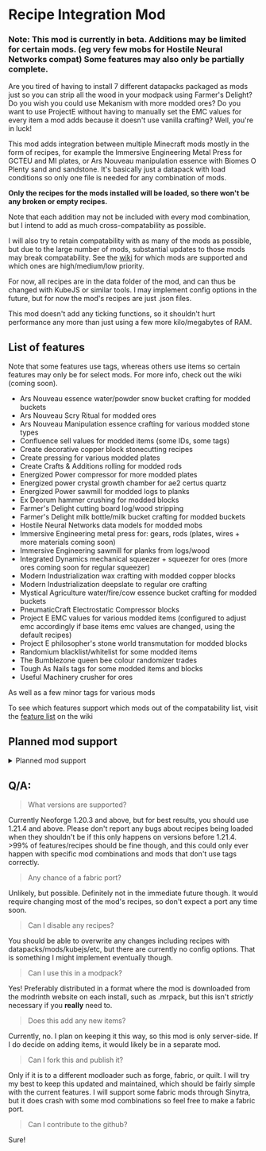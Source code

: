 # Recipe Integration Mod

### Note: This mod is currently in beta. Additions may be limited for certain mods. (eg very few mobs for Hostile Neural Networks compat) Some features may also only be partially complete.

Are you tired of having to install 7 different datapacks packaged as mods just so you can strip all the wood in your modpack using Farmer's Delight? Do you wish you could use Mekanism with more modded ores? Do you want to use ProjectE without having to manually set the EMC values for every item a mod adds because it doesn't use vanilla crafting? Well, you're in luck!

This mod adds integration between multiple Minecraft mods mostly in the form of recipes, for example the Immersive Engineering Metal Press for GCTEU and MI plates, or Ars Nouveau manipulation essence with Biomes O Plenty sand and sandstone. It's basically just a datapack with load conditions so only one file is needed for any combination of mods.

**Only the recipes for the mods installed will be loaded, so there won't be any broken or empty recipes.**

Note that each addition may not be included with every mod combination, but I intend to add as much cross-compatability as possible.

I will also try to retain compatability with as many of the mods as possible, but due to the large number of mods, substantial updates to those mods may break compatability. See the [wiki](https://github.com/Mogwump/recipe-integration-mod/wiki/Feature-list) for which mods are supported and which ones are high/medium/low priority.

For now, all recipes are in the data folder of the mod, and can thus be changed with KubeJS or similar tools. I may implement config options in the future, but for now the mod's recipes are just .json files.

This mod doesn't add any ticking functions, so it shouldn't hurt performance any more than just using a few more kilo/megabytes of RAM.

## List of features


Note that some features use tags, whereas others use items so certain features may only be for select mods. For more info, check out the wiki (coming soon).

- Ars Nouveau essence water/powder snow bucket crafting for modded buckets
- Ars Nouveau Scry Ritual for modded ores
- Ars Nouveau Manipulation essence crafting for various modded stone types
- Confluence sell values for modded items (some IDs, some tags)
- Create decorative copper block stonecutting recipes
- Create pressing for various modded plates
- Create Crafts & Additions rolling for modded rods
- Energized Power compressor for more modded plates
- Energized power crystal growth chamber for ae2 certus quartz
- Energized Power sawmill for modded logs to planks
- Ex Deorum hammer crushing for modded blocks
- Farmer's Delight cutting board log/wood stripping
- Farmer's Delight milk bottle/milk bucket crafting for modded buckets
- Hostile Neural Networks data models for modded mobs
- Immersive Engineering metal press for: gears, rods (plates, wires + more materials coming soon)
- Immersive Engineering sawmill for planks from logs/wood
- Integrated Dynamics mechanical squeezer + squeezer for ores (more ores coming soon for regular squeezer)
- Modern Industrialization wax crafting with modded copper blocks
- Modern Industrialization deepslate to regular ore crafting
- Mystical Agriculture water/fire/cow essence bucket crafting for modded buckets
- PneumaticCraft Electrostatic Compressor blocks
- Project E EMC values for various modded items (configured to adjust emc accordingly if base items emc values are changed, using the default recipes)
- Project E philosopher's stone world transmutation for modded blocks
- Randomium blacklist/whitelist for some modded items
- The Bumblezone queen bee colour randomizer trades
- Tough As Nails tags for some modded items and blocks
- Useful Machinery crusher for ores

As well as a few minor tags for various mods

To see which features support which mods out of the compatability list, visit the [feature list](https://github.com/Mogwump/recipe-integration-mod/wiki/Feature-list) on the wiki

</details>


## Planned mod support

<details>
<summary>Planned mod support</summary>

Support for some mods here may be dependent on the mods updating and/or being able to add custom recipes using the mod's features. At the time of writing this, Botania has not updated to 1.21+ yet, and there are plenty of Create addons that haven't updated to 1.21+

- [Advanced Netherite](https://modrinth.com/mod/advanced-netherite)
- [AvaritiaNeo](https://modrinth.com/mod/avaritianeo)
- [Botania](https://modrinth.com/mod/botania) (dependent on update)
- [Dynamic Trees](https://modrinth.com/mod/dynamictrees)
- [Fossils and Archaeology Legacy](https://modrinth.com/mod/fossils-and-archaeology-legacy)
- [IceAndFire Community Edition](https://modrinth.com/mod/iceandfire-ce)
- [Ore Growth](https://modrinth.com/mod/ore-growth)
- [Origins](https://modrinth.com/mod/origins)
- [Serene Seasons](https://modrinth.com/mod/serene-seasons)
- [Silent Gear](https://modrinth.com/mod/silent-gear)
- [Umbra Poor Ores](https://modrinth.com/mod/umbra-poor-ores)
- More various Create addons

As well as many additional features for the currently supported mods, including but not limited to:


- Evilcraft infinite water bucket crafting for modded buckets
- Mekanism ore processing for more modded ores
- Mekanism sawmill for different wood types
- Occultism crushing for modded ores
- Ore Growth compatability with various mods
- Origins tags for modded items and blocks
- Serene Seasons compat for modded crops
- Umbra Poor Ores small water/lava bucket crafting for modded buckets
- Various mossy block crafting recipes using modded vines

</details>



## Q/A:
> What versions are supported?

Currently Neoforge 1.20.3 and above, but for best results, you should use 1.21.4 and above. Please don't report any bugs about recipes being loaded when they shouldn't be if this only happens on versions before 1.21.4. >99% of features/recipes should be fine though, and this could only ever happen with specific mod combinations and mods that don't use tags correctly.

> Any chance of a fabric port?

Unlikely, but possible. Definitely not in the immediate future though. It would require changing most of the mod's recipes, so don't expect a port any time soon.

> Can I disable any recipes?

You should be able to overwrite any changes including recipes with datapacks/mods/kubejs/etc, but there are currently no config options. That is something I might implement eventually though.

> Can I use this in a modpack?

Yes! Preferably distributed in a format where the mod is downloaded from the modrinth website on each install, such as .mrpack, but this isn't *strictly* necessary if you **really** need to.

> Does this add any new items?

Currently, no. I plan on keeping it this way, so this mod is only server-side. If I do decide on adding items, it would likely be in a separate mod.

> Can I fork this and publish it?

Only if it is to a different modloader such as forge, fabric, or quilt. I will try my best to keep this updated and maintained, which should be fairly simple with the current features. I will support some fabric mods through Sinytra, but it does crash with some mod combinations so feel free to make a fabric port.

> Can I contribute to the github?

Sure!
